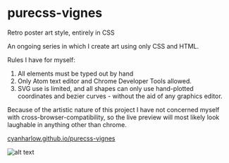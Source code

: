 # purecss-vignes
Retro poster art style, entirely in CSS

An ongoing series in which I create art using only CSS and HTML.

Rules I have for myself:

1. All elements must be typed out by hand
2. Only Atom text editor and Chrome Developer Tools allowed.
3. SVG use is limited, and all shapes can only use hand-plotted coordinates and bezier curves - without the aid of any graphics editor.

Because of the artistic nature of this project I have not concerned myself with cross-browser-compatibility, so the live preview will most likely look laughable in anything other than chrome.

[cyanharlow.github.io/purecss-vignes](https://cyanharlow.github.io/purecss-vignes/)

![alt text](https://raw.githubusercontent.com/cyanharlow/purecss-vignes/master/preview.jpg)
